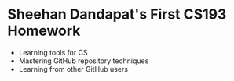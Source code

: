 # Sheehan Dandapat's First CS193 Homework
 - Learning tools for CS
 - Mastering GitHub repository techniques
 - Learning from other GitHub users
